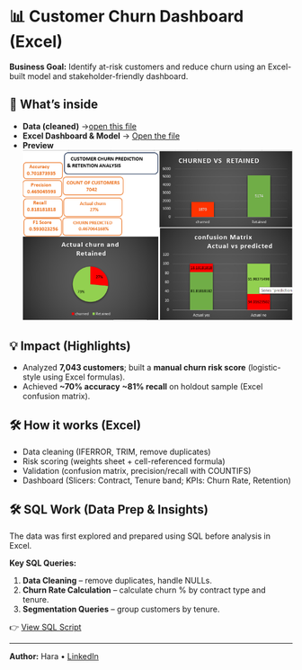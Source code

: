 # 📊 Customer Churn Dashboard (Excel)

**Business Goal:** Identify at-risk customers and reduce churn using an Excel-built model and stakeholder-friendly dashboard.

## 🔎 What’s inside
- **Data (cleaned)** →[open this file]( https://github.com/suryapraakash/customer-churn-excel-dashboard/blob/main/data/WA_Fn-UseC_-Telco-Customer-Churn.csv)
- **Excel Dashboard & Model** → [Open the file](https://github.com/suryapraakash/customer-churn-excel-dashboard/blob/main/dashboard/cleaneed%20churn%20n.xlsx)
- **Preview**  
  ![Dashboard](https://github.com/suryapraakash/customer-churn-excel-dashboard/blob/main/visuals/cust%20sc.png)

## 💡 Impact (Highlights)
- Analyzed **7,043 customers**; built a **manual churn risk score** (logistic-style using Excel formulas).
- Achieved **~70% accuracy** **~81% recall** on holdout sample (Excel confusion matrix).


## 🛠️ How it works (Excel)
- Data cleaning (IFERROR, TRIM, remove duplicates)
- Risk scoring (weights sheet + cell-referenced formula)
- Validation (confusion matrix, precision/recall with COUNTIFS)
- Dashboard (Slicers: Contract, Tenure band; KPIs: Churn Rate, Retention)


## 🛠️ SQL Work (Data Prep & Insights)

The data was first explored and prepared using SQL before analysis in Excel.  

**Key SQL Queries:**
1. **Data Cleaning** – remove duplicates, handle NULLs.  
2. **Churn Rate Calculation** – calculate churn % by contract type and tenure.  
3. **Segmentation Queries** – group customers by tenure.  

👉 [View SQL Script](https://github.com/suryapraakash/customer-churn-excel-dashboard/blob/main/sql/churn%20pred.sql)

  

---
**Author:** Hara • [LinkedIn](https://www.linkedin.com/in/suryaprakashpalani/) 
